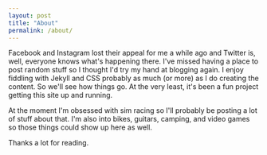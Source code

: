 ```yaml
---
layout: post
title: "About"
permalink: /about/
---
```


Facebook and Instagram lost their appeal for me a while ago and Twitter is, well, everyone knows what's happening there.  I've missed having a place to post random stuff so I thought I'd try my hand at blogging again.  I enjoy fiddling with Jekyll and CSS probably as much (or more) as I do creating the content.  So we'll see how things go.  At the very least, it's been a fun project getting this site up and running.

At the moment I'm obsessed with sim racing so I'll probably be posting a lot of stuff about that.  I'm also into bikes, guitars, camping, and video games so those things could show up here as well.

Thanks a lot for reading.